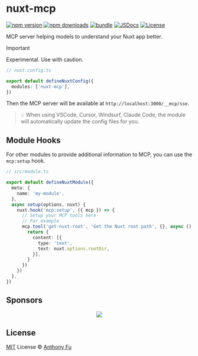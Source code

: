 # nuxt-mcp

[![npm version][npm-version-src]][npm-version-href]
[![npm downloads][npm-downloads-src]][npm-downloads-href]
[![bundle][bundle-src]][bundle-href]
[![JSDocs][jsdocs-src]][jsdocs-href]
[![License][license-src]][license-href]

MCP server helping models to understand your Nuxt app better.

> [!IMPORTANT]
> Experimental. Use with caution.

```ts
// nuxt.config.ts

export default defineNuxtConfig({
  modules: ['nuxt-mcp'],
})
```

Then the MCP server will be available at `http://localhost:3000/__mcp/sse`.

> 💡 When using VSCode, Cursor, Windsurf, Claude Code, the module will automatically update the config files for you.

## Module Hooks

For other modules to provide additional information to MCP, you can use the `mcp:setup` hook.

```ts
// src/module.ts

export default defineNuxtModule({
  meta: {
    name: 'my-module',
  },
  async setup(options, nuxt) {
    nuxt.hook('mcp:setup', ({ mcp }) => {
      // Setup your MCP tools here
      // For example
      mcp.tool('get-nuxt-root', 'Get the Nuxt root path', {}, async () => {
        return {
          content: [{
            type: 'text',
            text: nuxt.options.rootDir,
          }],
        }
      })
    })
  },
})
```

## Sponsors

<p align="center">
  <a href="https://cdn.jsdelivr.net/gh/antfu/static/sponsors.svg">
    <img src='https://cdn.jsdelivr.net/gh/antfu/static/sponsors.svg'/>
  </a>
</p>

## License

[MIT](./LICENSE) License © [Anthony Fu](https://github.com/antfu)

<!-- Badges -->

[npm-version-src]: https://img.shields.io/npm/v/nuxt-mcp?style=flat&colorA=080f12&colorB=1fa669
[npm-version-href]: https://npmjs.com/package/nuxt-mcp
[npm-downloads-src]: https://img.shields.io/npm/dm/nuxt-mcp?style=flat&colorA=080f12&colorB=1fa669
[npm-downloads-href]: https://npmjs.com/package/nuxt-mcp
[bundle-src]: https://img.shields.io/bundlephobia/minzip/nuxt-mcp?style=flat&colorA=080f12&colorB=1fa669&label=minzip
[bundle-href]: https://bundlephobia.com/result?p=nuxt-mcp
[license-src]: https://img.shields.io/github/license/antfu/nuxt-mcp.svg?style=flat&colorA=080f12&colorB=1fa669
[license-href]: https://github.com/antfu/nuxt-mcp/blob/main/LICENSE
[jsdocs-src]: https://img.shields.io/badge/jsdocs-reference-080f12?style=flat&colorA=080f12&colorB=1fa669
[jsdocs-href]: https://www.jsdocs.io/package/nuxt-mcp